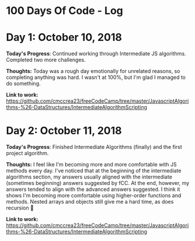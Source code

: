 # 100 Days Of Code - Log

# Day 1: October 10, 2018

**Today's Progress**: Continued working through Intermediate JS algorithms. Completed two more challenges.

**Thoughts:** Today was a rough day emotionally for unrelated reasons, so completing anything was hard. I wasn't at 100%, but I'm glad I managed to do something.

**Link to work:** https://github.com/cmccrea23/freeCodeCamp/tree/master/JavascriptAlgorithms-%26-DataStructures/IntermediateAlgorithmScripting




# Day 2: October 11, 2018

**Today's Progress**: Finished Intermediate Algorithms (finally) and the first project algorithm.

**Thoughts:** I feel like I'm becoming more and more comfortable with JS methods every day. I've noticed that at the beginning of the intermediate algorithms section, my answers usually aligned with the intermediate (sometimes beginning) answers suggested by fCC. At the end, however, my answers tended to align with the advanced answers suggested. I think it shows I'm becoming more comfortable using higher-order functions and methods. Nested arrays and objects still give me a hard time, as does recursion 🤯

**Link to work:** https://github.com/cmccrea23/freeCodeCamp/tree/master/JavascriptAlgorithms-%26-DataStructures/IntermediateAlgorithmScripting
